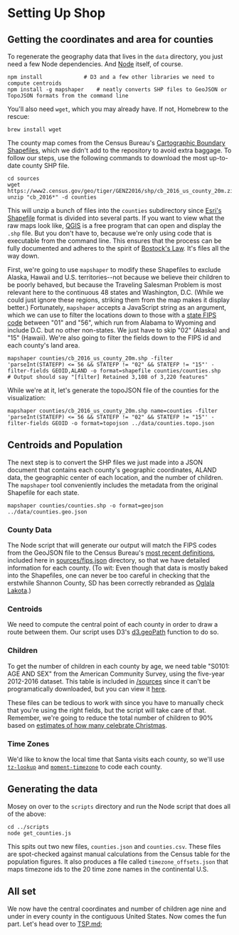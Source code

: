 # Setting Up Shop

## Getting the coordinates and area for counties

To regenerate the geography data that lives in the `data` directory, you just need a few Node dependencies. And [Node](https://nodejs.org/en/) itself, of course.

	npm install 			# D3 and a few other libraries we need to compute centroids
	npm install -g mapshaper 	# neatly converts SHP files to GeoJSON or TopoJSON formats from the command line

You'll also need `wget`, which you may already have. If not, Homebrew to the rescue:
	
	brew install wget

The county map comes from the Census Bureau's [Cartographic Boundary Shapefiles](https://www.census.gov/geo/maps-data/data/tiger-cart-boundary.html), which we didn't add to the repository to avoid extra baggage. To follow our steps, use the following commands to download the most up-to-date county SHP file.

	cd sources
	wget https://www2.census.gov/geo/tiger/GENZ2016/shp/cb_2016_us_county_20m.zip
	unzip "cb_2016*" -d counties

This will unzip a bunch of files into the `counties` subdirectory since [Esri's Shapefile](https://en.wikipedia.org/wiki/Shapefile) format is divided into several parts. If you want to view what the raw maps look like, [QGIS](http://www.qgis.org/en/site/forusers/download.html) is a free program that can open and display the `.shp` file. But you don't have to, because we're only using code that is executable from the command line. This ensures that the process can be fully documented and adheres to the spirit of [Bostock's Law](https://bost.ocks.org/mike/make/). It's files all the way down.

First, we're going to use `mapshaper` to modify these Shapefiles to exclude Alaska, Hawaii and U.S. territories--not because we believe their children to be poorly behaved, but because the Traveling Salesman Problem is most relevant here to the continuous 48 states and Washington, D.C. (While we could just ignore these regions, striking them from the map makes it display better.) Fortunately, `mapshaper` accepts a JavaScript string as an argument, which we can use to filter the locations down to those with a [state FIPS code](https://www.census.gov/geo/reference/ansi_statetables.html) between "01" and "56", which run from Alabama to Wyoming and include D.C. but no other non-states. We just have to skip "02" (Alaska) and "15" (Hawaii). We're also going to filter the fields down to the FIPS id and each county's land area.

	mapshaper counties/cb_2016_us_county_20m.shp -filter 'parseInt(STATEFP) <= 56 && STATEFP != "02" && STATEFP != "15"' -filter-fields GEOID,ALAND -o format=shapefile counties/counties.shp
	# Output should say "[filter] Retained 3,108 of 3,220 features"

While we're at it, let's generate the topoJSON file of the counties for the visualization:

	mapshaper counties/cb_2016_us_county_20m.shp name=counties -filter 'parseInt(STATEFP) <= 56 && STATEFP != "02" && STATEFP != "15"' -filter-fields GEOID -o format=topojson ../data/counties.topo.json

## Centroids and Population

The next step is to convert the SHP files we just made into a JSON document that contains each county's geographic coordinates, ALAND data, the geographic center of each location, and the number of children. The `mapshaper` tool conveniently includes the metadata from the original Shapefile for each state.

	mapshaper counties/counties.shp -o format=geojson ../data/counties.geo.json

### County Data

The Node script that will generate our output will match the FIPS codes from the GeoJSON file to the Census Bureau's [most recent definitions](https://www.census.gov/geo/reference/codes/cou.html), included here in [sources/fips.json](sources/fips.json) directory, so that we have detailed information for each county. (To wit: Even though that data is mostly baked into the Shapefiles, one can never be too careful in checking that the erstwhile Shannon County, SD has been correctly rebranded as [Oglala Lakota](https://en.wikipedia.org/wiki/Oglala_Lakota_County,_South_Dakota).)

### Centroids

We need to compute the central point of each county in order to draw a route between them. Our script uses D3's [d3.geoPath](https://github.com/d3/d3/blob/master/API.md#geographies-d3-geo) function to do so.

### Children

To get the number of children in each county by age, we need table "S0101: AGE AND SEX" from the American Community Survey, using the five-year 2012-2016 dataset. This table is included in [/sources](/sources) since it can't be programatically downloaded, but you can view it [here](https://factfinder.census.gov/bkmk/table/1.0/en/ACS/16_5YR/S0101/0100000US.05000.003).

These files can be tedious to work with since you have to manually check that you're using the right fields, but the script will take care of that. Remember, we're going to reduce the total number of children to 90% based on [estimates of how many celebrate Christmas](http://www.pewresearch.org/fact-tank/2015/12/21/5-facts-about-christmas-in-america/).

### Time Zones
We'd like to know the local time that Santa visits each county, so we'll use [`tz-lookup`](https://www.npmjs.com/package/tz-lookup) and [`moment-timezone`](https://www.npmjs.com/package/moment-timezone) to code each county.

## Generating the data

Mosey on over to the `scripts` directory and run the Node script that does all of the above:

	cd ../scripts
	node get_counties.js

This spits out two new files, `counties.json` and `counties.csv`. These files are spot-checked against manual calculations from the Census table for the population figures. It also produces a file called `timezone_offsets.json` that maps timezone ids to the 20 time zone names in the continental U.S.

## All set
We now have the central coordinates and number of children age nine and under in every county in the contiguous United States. Now comes the fun part. Let's head over to [TSP.md](TSP.md);